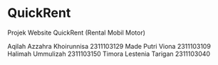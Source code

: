 # QuickRent
Projek Website QuickRent (Rental Mobil Motor)

Aqilah Azzahra Khoirunnisa 2311103129
Made Putri Viona 2311103109
Halimah Ummulizah 2311103150
Timora Lestenia Tarigan 2311103040

